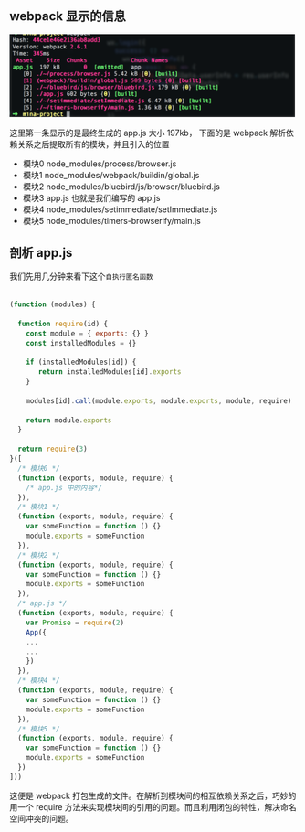 ## webpack 显示的信息

<img src="./gitbook/images/webpack1.png" alt="" width="500px">

这里第一条显示的是最终生成的 app.js 大小 197kb，
下面的是 webpack 解析依赖关系之后提取所有的模块，并且引入的位置

- 模块0 node_modules/process/browser.js
- 模块1 node_modules/webpack/buildin/global.js
- 模块2 node_modules/bluebird/js/browser/bluebird.js
- 模块3 app.js 也就是我们编写的 app.js
- 模块4 node_modules/setimmediate/setImmediate.js
- 模块5 node_modules/timers-browserify/main.js

## 剖析 app.js

我们先用几分钟来看下这个`自执行匿名函数`

```javascript

(function (modules) {

  function require(id) {
    const module = { exports: {} }
    const installedModules = {}

    if (installedModules[id]) {
       return installedModules[id].exports
    }

    modules[id].call(module.exports, module.exports, module, require)

    return module.exports
  }

  return require(3)
}([
  /* 模块0 */
  (function (exports, module, require) {
    /* app.js 中的内容*/
  }),
  /* 模块1 */
  (function (exports, module, require) {
    var someFunction = function () {}
    module.exports = someFunction
  }),
  /* 模块2 */
  (function (exports, module, require) {
    var someFunction = function () {}
    module.exports = someFunction
  }),
  /* app.js */
  (function (exports, module, require) {
    var Promise = require(2)
    App({
    ...
    ...
    })
  }),
  /* 模块4 */
  (function (exports, module, require) {
    var someFunction = function () {}
    module.exports = someFunction
  }),
  /* 模块5 */
  (function (exports, module, require) {
    var someFunction = function () {}
    module.exports = someFunction
  })
]))
```

这便是 webpack 打包生成的文件。在解析到模块间的相互依赖关系之后，巧妙的用一个 require 方法来实现模块间的引用的问题。而且利用闭包的特性，解决命名空间冲突的问题。


